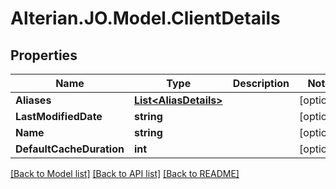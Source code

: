 # Alterian.JO.Model.ClientDetails

## Properties

Name | Type | Description | Notes
------------ | ------------- | ------------- | -------------
**Aliases** | [**List&lt;AliasDetails&gt;**](AliasDetails.md) |  | [optional] 
**LastModifiedDate** | **string** |  | [optional] 
**Name** | **string** |  | [optional] 
**DefaultCacheDuration** | **int** |  | [optional] 

[[Back to Model list]](../README.md#documentation-for-models) [[Back to API list]](../README.md#documentation-for-api-endpoints) [[Back to README]](../README.md)

